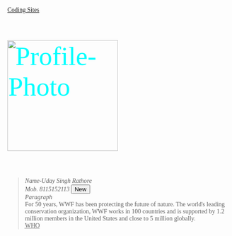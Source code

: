 <!DOCTYPE html>
<html>
<link rel="stylesheet" href="Coding.css">
<head>
<a href="C:\Users\uday9\Desktop\Coding Sites.html" target="_blank">Coding Sites</a>
<title>
Info
</title>
</head>
<body style="font-family:Comic sans ms">
<p title="info" style="color:cyan;font-size:60px;">
<img src="C:\Users\uday9\Downloads\IMG_20211216_210340_048.jpg" alt="Profile-Photo" height="250" width="250"><br>
<!--------------<hr>--------------->
<blockquote cite="C:\Users\uday9\Desktop\Coding Sites.html">
<!--Contact-->
<address>
Name-Uday Singh Rathore<br>
Mob. 8115152113
<button onclick="document.location='Coding Sites.html'">New</button>
</address>
<cite>Paragraph</cite><br>
For 50 years, WWF has been protecting the future of nature.
The world's leading conservation organization,
WWF works in 100 countries and is supported by
1.2 million members in the United States and
close to 5 million globally.<br>
<abbr title="World Health Organization">WHO</abbr>
</blockquote>
</p>
</body>
</html>
